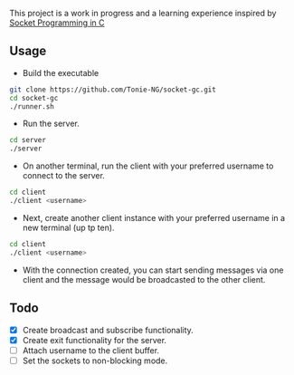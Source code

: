 This project is a work in progress and a learning experience inspired by [Socket Programming in C](https://www.youtube.com/watch?v=KEiur5aZnIM&t=1192s)

## Usage

- Build the executable

```bash
git clone https://github.com/Tonie-NG/socket-gc.git
cd socket-gc
./runner.sh
```

- Run the server.

```bash
cd server
./server
```

- On another terminal, run the client with your preferred username to connect to the server.

```bash
cd client
./client <username>
```

- Next, create another client instance with your preferred username in a new terminal (up tp ten).

```bash
cd client
./client <username>
```

- With the connection created, you can start sending messages via one client and the message would be broadcasted to the other client.

## Todo
- [x] Create broadcast and subscribe functionality.
- [x] Create exit functionality for the server.
- [ ] Attach username to the client buffer.
- [ ] Set the sockets to non-blocking mode.
